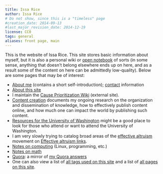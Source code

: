 ```yaml
---
title: Issa Rice
author: Issa Rice
# Do not show, since this is a "timeless" page
#creation_date: 2014-09-13
#last_major_revision_date: 2014-12-19
license: CC0
tags: general
aliases: front page, main
---
```


This is the website of Issa Rice.  This site stores basic information
about myself, but it is also a personal wiki or [open notebook](http://wcm1.web.rice.edu/open-notebook-history.html) of sorts (in some sense,
anything that doesn't belong elsewhere ends up on here, and as a result
some of the content on here can be admittedly low-quality).  Below are
some pages that may be of interest:

- [About me]() (contains a short self-introduction); [contact]() information
- [About this site](./about-the-site)
- I maintain the [Cause Prioritization Wiki][cpw] (external site).
- [Content creation]() documents my ongoing research on the
  organization and dissemination of knowledge, how to effectively
  publish content online, and how much one can impact the world by
  publishing such content.
- [Resources for the University of Washington]() might be a good
  place to look for those who attend or want to attend the University of
  Washington.
- I am very slowly trying to catalog broad areas of the [effective
  altruism]() movement on [Effective altruism links]().
- [Notes on computing](_tags/computing) (Linux, programming, etc.)
- [Notes on math](_tags/math)
- [Quora](): a mirror of [my Quora answers]()
- One can also view a list of [all tags used on this site](_tags/index)
  and a list of [all pages on this site](_all).

[cpw]: http://causeprioritization.org
